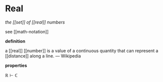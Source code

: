 # Real

_the [[set]] of [[real]] numbers_

see [[math-notation]]

**definition**

a [[real]] [[number]] is a value of a continuous quantity that can represent a [[distance]] along a line. &mdash; Wikipedia

**properties**

$\mathbb R \vdash \mathbb C$
